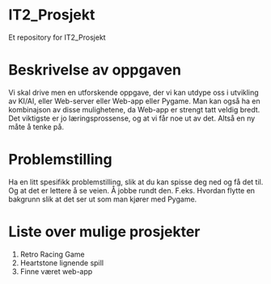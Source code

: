 # IT2_Prosjekt
Et repository for IT2_Prosjekt

# Beskrivelse av oppgaven
Vi skal drive men en utforskende oppgave, der vi kan utdype oss i utvikling av KI/AI, eller Web-server eller Web-app eller Pygame. Man kan også ha en kombinajson av disse mulighetene, da Web-app er strengt tatt veldig bredt.
Det viktigste er jo læringsprossense, og at vi får noe ut av det. Altså en ny måte å tenke på.

# Problemstilling
Ha en litt spesifikk problemstilling, slik at du kan spisse deg ned og få det til. Og at det er lettere å se veien. Å jobbe rundt den.
F.eks. Hvordan flytte en bakgrunn slik at det ser ut som man kjører med Pygame.

# Liste over mulige prosjekter
1. Retro Racing Game
2. Heartstone lignende spill
3. Finne været web-app






